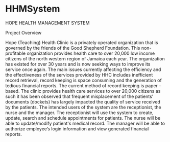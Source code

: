 # HHMSystem
HOPE HEALTH MANAGEMENT SYSTEM

Project Overview




Hope (Teaching) Health Clinic is a privately operated organization that is governed by the friends of the Good Shepherd Foundation. This non-profitable organization provides health care to over 20,000 low income citizens of the north western region of Jamaica each year. The organization has existed for over 30 years and is now seeking ways to improve its service once again. 
The main issues currently affecting the efficiency and the effectiveness of the services provided by HHC includes inefficient record retrieval, record keeping is space consuming and the generation of tedious financial reports. The current method of record keeping is paper – based. The clinic provides health care services to over 20,000 citizens as such it has been observed that frequent misplacement of the patients’ documents (dockets) has largely impacted the quality of service received by the patients.
The intended users of the system are the receptionist, the nurse and the manager. The receptionist will use the system to create, update, search and schedule appointments for patients. The nurse will be able to update/modify patient's medical record. The manager will be able to authorize employee’s login information and view generated financial reports.

